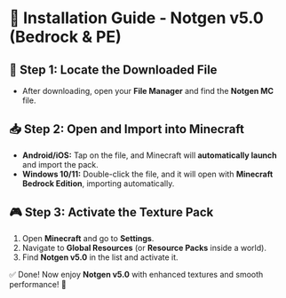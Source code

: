 # 🔧 Installation Guide - Notgen v5.0 (Bedrock & PE)  

## 📂 Step 1: Locate the Downloaded File  
- After downloading, open your **File Manager** and find the **Notgen MC** file.  

## 📥 Step 2: Open and Import into Minecraft  
- **Android/iOS:** Tap on the file, and Minecraft will **automatically launch** and import the pack.  
- **Windows 10/11:** Double-click the file, and it will open with **Minecraft Bedrock Edition**, importing automatically.  

## 🎮 Step 3: Activate the Texture Pack  
1. Open **Minecraft** and go to **Settings**.  
2. Navigate to **Global Resources** (or **Resource Packs** inside a world).  
3. Find **Notgen v5.0** in the list and activate it.  

✅ Done! Now enjoy **Notgen v5.0** with enhanced textures and smooth performance! 🚀  
